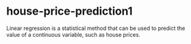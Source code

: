# house-price-prediction1
Linear regression is a statistical method that can be used to predict the value of a continuous variable, such as house prices. 
